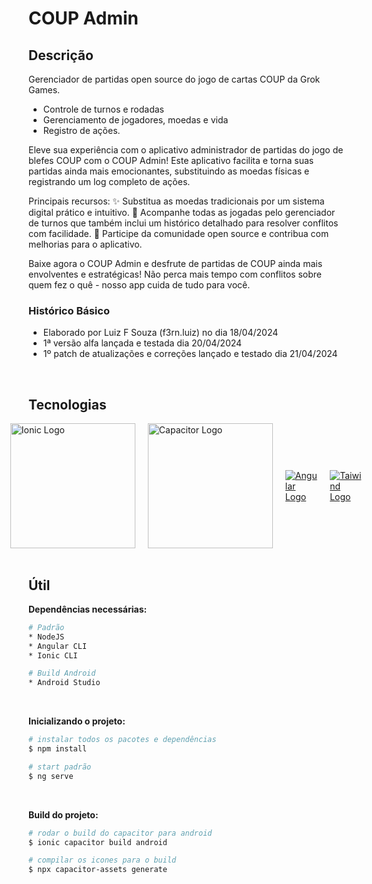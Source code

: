 # COUP Admin

## Descrição

Gerenciador de partidas open source do jogo de cartas COUP da Grok Games.

-   Controle de turnos e rodadas
-   Gerenciamento de jogadores, moedas e vida
-   Registro de ações.

Eleve sua experiência com o aplicativo administrador de partidas do jogo de blefes COUP com o COUP Admin! Este aplicativo facilita e torna suas partidas ainda mais emocionantes, substituindo as moedas físicas e registrando um log completo de ações.

Principais recursos: ✨ Substitua as moedas tradicionais por um sistema digital prático e intuitivo. 📜 Acompanhe todas as jogadas pelo gerenciador de turnos que também inclui um histórico detalhado para resolver conflitos com facilidade. 👥 Participe da comunidade open source e contribua com melhorias para o aplicativo.

Baixe agora o COUP Admin e desfrute de partidas de COUP ainda mais envolventes e estratégicas! Não perca mais tempo com conflitos sobre quem fez o quê - nosso app cuida de tudo para você.

### Histórico Básico

-   Elaborado por Luiz F Souza (f3rn.luiz) no dia 18/04/2024
-   1ª versão alfa lançada e testada dia 20/04/2024
-   1º patch de atualizações e correções lançado e testado dia 21/04/2024

<br>

## Tecnologias

<div style="display: flex; justify-content: center; align-items: center; width: 100%">
  <a href="https://ionic.io/" style="padding-left: 10px; padding-right: 10px; flex: 1;" target="blank"><img src="https://images.prismic.io/ionicframeworkcom/66cfdbef-e59d-463a-8e24-12cb233e9d97_ionic+logo+blue.png" width="200" alt="Ionic Logo" /></a>
  <a href="https://capacitorjs.com/" style="padding-left: 10px; padding-right: 10px; flex: 1;" target="blank"><img src="https://seeklogo.com/images/C/capacitor-logo-DF3634DD70-seeklogo.com.png" width="200" alt="Capacitor Logo" /></a>
  <a href="http://angular.dev/" style="padding-left: 10px; padding-right: 10px; flex: 1;" target="blank"><img src="https://seeklogo.com/images/A/angular-icon-logo-5FC0C40EAC-seeklogo.com.png" alt="Angular Logo" /></a>
  <a href="https://tailwindcss.com/" target="blank" style="padding-left: 10px; padding-right: 10px; flex: 1;"><img src="https://tailwindcss.com/_next/static/media/tailwindcss-mark.3c5441fc7a190fb1800d4a5c7f07ba4b1345a9c8.svg" alt="Taiwind Logo" /></a>
</div>

<br>

## Útil

**Dependências necessárias:**

```bash
# Padrão
* NodeJS
* Angular CLI
* Ionic CLI

# Build Android
* Android Studio
```

<br>

**Inicializando o projeto:**

```bash
# instalar todos os pacotes e dependências
$ npm install

# start padrão
$ ng serve
```

<br>

**Build do projeto:**

```bash
# rodar o build do capacitor para android
$ ionic capacitor build android

# compilar os icones para o build
$ npx capacitor-assets generate
```
